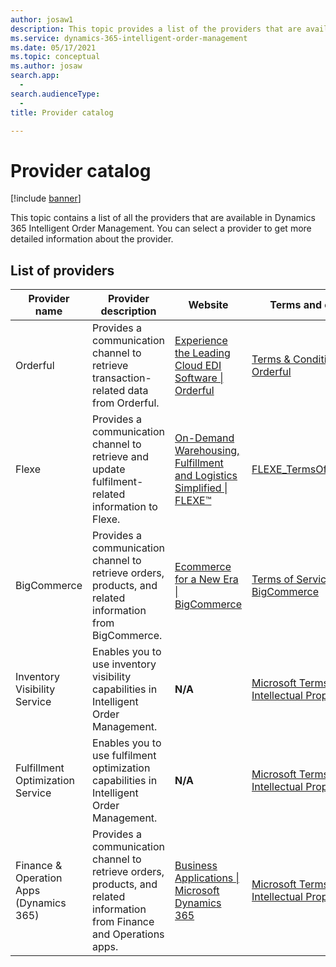 ```yaml
---
author: josaw1
description: This topic provides a list of the providers that are available in Dynamics 365 Intelligent Order Management.
ms.service: dynamics-365-intelligent-order-management
ms.date: 05/17/2021
ms.topic: conceptual
ms.author: josaw
search.app: 
  - 
search.audienceType: 
  - 
title: Provider catalog

---
```


# Provider catalog

[!include [banner](includes/banner.md)]


This topic contains a list of all the providers that are available in Dynamics 365 Intelligent Order Management. You can select a provider to get more detailed information about the provider.

## List of providers

| **Provider name**                       | **Provider description**                                                                                                             | **Website**                                                                                     | **Terms and conditions**                                                                                                |
|-----------------------------------------|--------------------------------------------------------------------------------------------------------------------------------------|-------------------------------------------------------------------------------------------------|-------------------------------------------------------------------------------------------------------------------------|
| Orderful                                | Provides a communication channel to retrieve transaction-related data from Orderful.                                                 | [Experience the Leading Cloud EDI Software \| Orderful](https://orderful.com/)                  | [Terms & Conditions - Orderful](https://orderful.com/terms-conditions/)                                                 |
| Flexe                                   | Provides a communication channel to retrieve and update fulfilment-related information to Flexe.                                     | [On-Demand Warehousing, Fulfillment and Logistics Simplified \| FLEXE™](https://www.flexe.com/) | [FLEXE\_TermsOfService\_v2.01](https://www.flexe.com/uploads/FLEXE_TermsOfService_v2.01.pdf)                            |
| BigCommerce                             | Provides a communication channel to retrieve orders, products, and related information from BigCommerce.                             | [Ecommerce for a New Era \| BigCommerce](https://www.bigcommerce.com/)                          | [Terms of Service \| BigCommerce](https://www.bigcommerce.com/terms/)                                                   |
| Inventory Visibility Service            | Enables you to use inventory visibility capabilities in Intelligent Order Management.                                                | **N/A**                                                                                         | [Microsoft Terms of Use \| Intellectual Property](https://www.microsoft.com/legal/intellectualproperty/copyright) |
| Fulfillment Optimization Service        | Enables you to use fulfilment optimization capabilities in Intelligent Order Management.                                             | **N/A**                                                                                         | [Microsoft Terms of Use \| Intellectual Property](https://www.microsoft.com/legal/intellectualproperty/copyright) |
| Finance & Operation Apps (Dynamics 365) | Provides a communication channel to retrieve orders, products, and related information from Finance and Operations apps. | [Business Applications \| Microsoft Dynamics 365](https://dynamics.microsoft.com/)        | [Microsoft Terms of Use \| Intellectual Property](https://www.microsoft.com/legal/intellectualproperty/copyright) |
